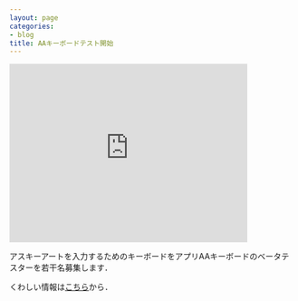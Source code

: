 ```yaml
---
layout: page
categories:
- blog
title: AAキーボードテスト開始
---
```


<iframe width="420" height="315" src="http://www.youtube.com/embed/FyClygl-6Xk" frameborder="0"></iframe>

アスキーアートを入力するためのキーボードをアプリAAキーボードのベータテスターを若干名募集します．

くわしい情報は[こちら](http://appstore.sonson.jp/AAKeyboard)から．